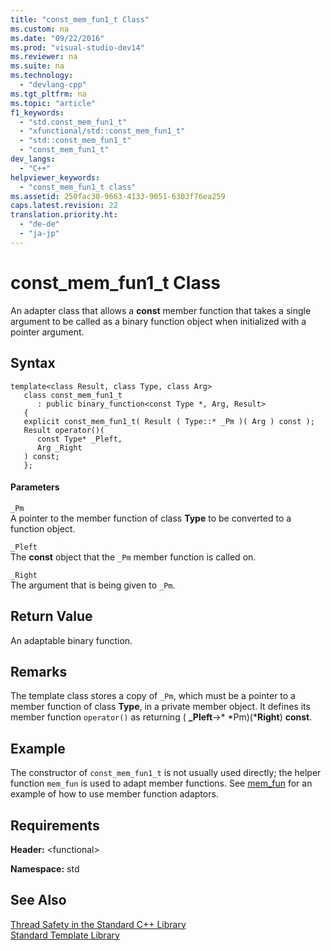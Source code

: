```yaml
---
title: "const_mem_fun1_t Class"
ms.custom: na
ms.date: "09/22/2016"
ms.prod: "visual-studio-dev14"
ms.reviewer: na
ms.suite: na
ms.technology: 
  - "devlang-cpp"
ms.tgt_pltfrm: na
ms.topic: "article"
f1_keywords: 
  - "std.const_mem_fun1_t"
  - "xfunctional/std::const_mem_fun1_t"
  - "std::const_mem_fun1_t"
  - "const_mem_fun1_t"
dev_langs: 
  - "C++"
helpviewer_keywords: 
  - "const_mem_fun1_t class"
ms.assetid: 250fac30-9663-4133-9051-6303f76ea259
caps.latest.revision: 22
translation.priority.ht: 
  - "de-de"
  - "ja-jp"
---
```

# const_mem_fun1_t Class
An adapter class that allows a **const** member function that takes a single argument to be called as a binary function object when initialized with a pointer argument.  
  
## Syntax  
  
```  
template<class Result, class Type, class Arg>  
   class const_mem_fun1_t  
      : public binary_function<const Type *, Arg, Result>   
   {  
   explicit const_mem_fun1_t( Result ( Type::* _Pm )( Arg ) const );  
   Result operator()(  
      const Type* _Pleft,   
      Arg _Right  
   ) const;  
   };  
```  
  
#### Parameters  
 `_Pm`  
 A pointer to the member function of class **Type** to be converted to a function object.  
  
 `_Pleft`  
 The **const** object that the `_Pm` member function is called on.  
  
 `_Right`  
 The argument that is being given to `_Pm`.  
  
## Return Value  
 An adaptable binary function.  
  
## Remarks  
 The template class stores a copy of `_Pm`, which must be a pointer to a member function of class **Type**, in a private member object. It defines its member function `operator()` as returning ( **_Pleft**->\*                 *Pm)(***Right**) **const**.  
  
## Example  
 The constructor of `const_mem_fun1_t` is not usually used directly; the helper function `mem_fun` is used to adapt member functions. See [mem_fun](../VS_csharp/-functional--functions.md#mem_fun_function) for an example of how to use member function adaptors.  
  
## Requirements  
 **Header:** <functional\>  
  
 **Namespace:** std  
  
## See Also  
 [Thread Safety in the Standard C++ Library](../VS_csharp/thread-safety-in-the-c---standard-library.md)   
 [Standard Template Library](../Topic/Standard%20Template%20Library.md)